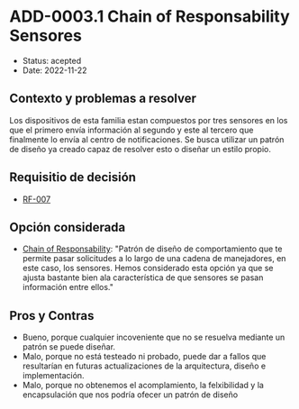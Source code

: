 # ADD-0003.1 Chain of Responsability Sensores

* Status: acepted
* Date: 2022-11-22

## Contexto y problemas a resolver

Los dispositivos de esta familia estan compuestos por tres sensores en los que el primero envía información al segundo y este al tercero que finalmente lo envía al centro de notificaciones. Se busca utilizar un patrón de diseño ya creado capaz de resolver esto o diseñar un estilo propio.

## Requisitio de decisión

* [RF-007](../requisitos/RF-007.md)

## Opción considerada

* [Chain of Responsability](https://refactoring.guru/es/design-patterns/chain-of-responsibility): "Patrón de diseño de comportamiento que te permite pasar solicitudes a lo largo de una cadena de manejadores, en este caso, los sensores. Hemos considerado esta opción ya que se ajusta bastante bien ala característica de que sensores se pasan información entre ellos."

## Pros y Contras

* Bueno, porque cualquier incoveniente que no se resuelva mediante un patrón se puede diseñar.
* Malo, porque no está testeado ni probado, puede dar a fallos que resultarían en futuras actualizaciones de la arquitectura, diseño e implementación.
* Malo, porque no obtenemos el acomplamiento, la felxibilidad y la encapsulación que nos podría ofecer un patrón de diseño
